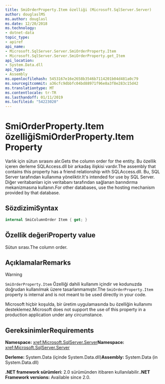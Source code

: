 ```yaml
---
title: SmiOrderProperty.Item özelliği (Microsoft.SqlServer.Server)
author: douglaslMS
ms.author: douglasl
ms.date: 12/20/2018
ms.technology:
- dotnet-data
topic_type:
- apiref
api_name:
- Microsoft.SqlServer.Server.SmiOrderProperty.Item
- Microsoft.SqlServer.Server.SmiOrderProperty.get_Item
api_location:
- System.Data.dll
api_type:
- Assembly
ms.openlocfilehash: 5453167e16e2658b3546b7114201b04d481a0c79
ms.sourcegitcommit: a36cfc9dbbfc04bd88971f96e8a3f8e283c15d42
ms.translationtype: MT
ms.contentlocale: tr-TR
ms.lasthandoff: 01/11/2019
ms.locfileid: "54223020"
---
```

# <a name="smiorderpropertyitem-property"></a><span data-ttu-id="43580-102">SmiOrderProperty.Item özelliği</span><span class="sxs-lookup"><span data-stu-id="43580-102">SmiOrderProperty.Item Property</span></span>

<span data-ttu-id="43580-103">Varlık için sütun sırasını alır.</span><span class="sxs-lookup"><span data-stu-id="43580-103">Gets the column order for the entity.</span></span> <span data-ttu-id="43580-104">Bu özellik içeren derleme SQLAccess.dll bir arkadaş ilişkisi vardır.</span><span class="sxs-lookup"><span data-stu-id="43580-104">The assembly that contains this property has a friend relationship with SQLAccess.dll.</span></span> <span data-ttu-id="43580-105">Bu, SQL Server tarafından kullanıma yöneliktir.</span><span class="sxs-lookup"><span data-stu-id="43580-105">It's intended for use by SQL Server.</span></span> <span data-ttu-id="43580-106">Diğer veritabanları için veritabanı tarafından sağlanan barındırma mekanizmasına kullanın.</span><span class="sxs-lookup"><span data-stu-id="43580-106">For other databases, use the hosting mechanism provided by that database.</span></span>

## <a name="syntax"></a><span data-ttu-id="43580-107">Sözdizimi</span><span class="sxs-lookup"><span data-stu-id="43580-107">Syntax</span></span>

```csharp
internal SmiColumnOrder Item { get; }
```

## <a name="property-value"></a><span data-ttu-id="43580-108">Özellik değeri</span><span class="sxs-lookup"><span data-stu-id="43580-108">Property value</span></span>

<span data-ttu-id="43580-109">Sütun sırası.</span><span class="sxs-lookup"><span data-stu-id="43580-109">The column order.</span></span>

## <a name="remarks"></a><span data-ttu-id="43580-110">Açıklamalar</span><span class="sxs-lookup"><span data-stu-id="43580-110">Remarks</span></span>

> [!WARNING]
> <span data-ttu-id="43580-111">`SmiOrderProperty.Item` Özelliği dahili kullanım içindir ve kodunuzda doğrudan kullanılmak üzere tasarlanmamıştır.</span><span class="sxs-lookup"><span data-stu-id="43580-111">The `SmiOrderProperty.Item` property is internal and is not meant to be used directly in your code.</span></span>
>
> <span data-ttu-id="43580-112">Microsoft hiçbir koşulda, bir üretim uygulamasında bu özelliğin kullanımı desteklemez.</span><span class="sxs-lookup"><span data-stu-id="43580-112">Microsoft does not support the use of this property in a production application under any circumstance.</span></span>

## <a name="requirements"></a><span data-ttu-id="43580-113">Gereksinimler</span><span class="sxs-lookup"><span data-stu-id="43580-113">Requirements</span></span>

<span data-ttu-id="43580-114">**Namespace:** <xref:Microsoft.SqlServer.Server></span><span class="sxs-lookup"><span data-stu-id="43580-114">**Namespace:** <xref:Microsoft.SqlServer.Server></span></span>

<span data-ttu-id="43580-115">**Derleme:** System.Data (içinde System.Data.dll)</span><span class="sxs-lookup"><span data-stu-id="43580-115">**Assembly:** System.Data (in System.Data.dll)</span></span>

<span data-ttu-id="43580-116">**.NET framework sürümleri:** 2.0 sürümünden itibaren kullanılabilir.</span><span class="sxs-lookup"><span data-stu-id="43580-116">**.NET Framework versions:** Available since 2.0.</span></span>